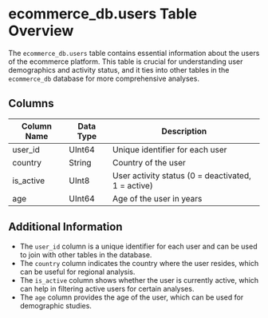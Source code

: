 # ecommerce_db.users Table Overview

The `ecommerce_db.users` table contains essential information about the users of the ecommerce platform. This table is crucial for understanding user demographics and activity status, and it ties into other tables in the `ecommerce_db` database for more comprehensive analyses.

## Columns

| Column Name | Data Type | Description |
|-------------|------------|-------------|
| user_id     | UInt64     | Unique identifier for each user |
| country     | String     | Country of the user |
| is_active   | UInt8      | User activity status (0 = deactivated, 1 = active) |
| age         | UInt64     | Age of the user in years |


## Additional Information
- The `user_id` column is a unique identifier for each user and can be used to join with other tables in the database.
- The `country` column indicates the country where the user resides, which can be useful for regional analysis.
- The `is_active` column shows whether the user is currently active, which can help in filtering active users for certain analyses.
- The `age` column provides the age of the user, which can be used for demographic studies.
